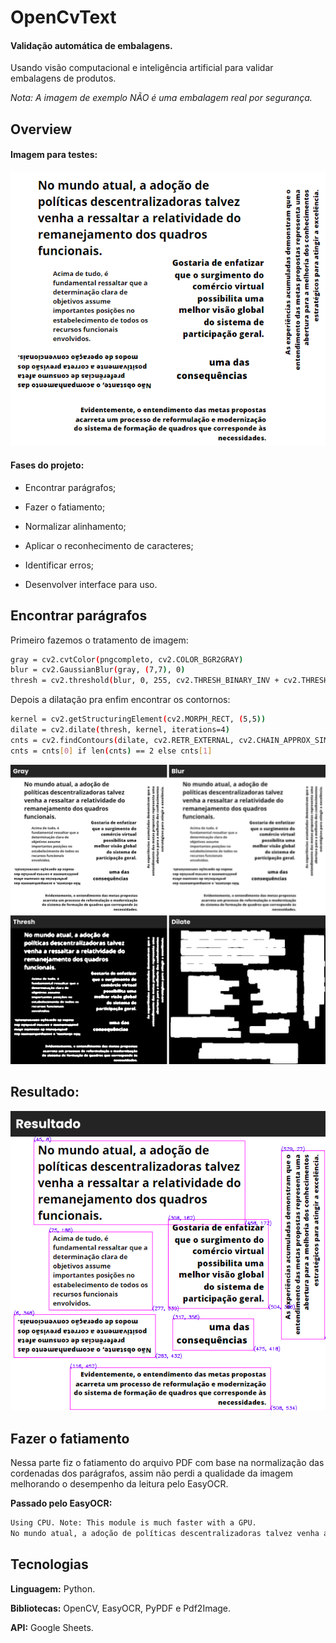 
# OpenCvText
#### **Validação automática de embalagens.**
Usando visão computacional e inteligência artificial para validar embalagens de produtos.

_Nota: A imagem de exemplo NÃO é uma embalagem real por segurança._



## **Overview**

#### Imagem para testes:
![](https://github.com/mxtqnt/OpenCvText/blob/main/testes.PNG?raw=true)

#### **Fases do projeto:**
* Encontrar parágrafos;
    
* Fazer o fatiamento;
* Normalizar alinhamento;
* Aplicar o reconhecimento de caracteres;
* Identificar erros;
* Desenvolver interface para uso.


## Encontrar parágrafos
Primeiro fazemos o tratamento de imagem:
```bash
gray = cv2.cvtColor(pngcompleto, cv2.COLOR_BGR2GRAY)
blur = cv2.GaussianBlur(gray, (7,7), 0)
thresh = cv2.threshold(blur, 0, 255, cv2.THRESH_BINARY_INV + cv2.THRESH_OTSU)[1]
```
Depois a dilatação pra enfim encontrar os contornos:
```bash
kernel = cv2.getStructuringElement(cv2.MORPH_RECT, (5,5))
dilate = cv2.dilate(thresh, kernel, iterations=4)
cnts = cv2.findContours(dilate, cv2.RETR_EXTERNAL, cv2.CHAIN_APPROX_SIMPLE)
cnts = cnts[0] if len(cnts) == 2 else cnts[1]
```
![](https://github.com/mxtqnt/OpenCvText/blob/main/imgreadme/tratamento.png?raw=true)

## Resultado:
![](https://github.com/mxtqnt/OpenCvText/blob/main/imgreadme/resultado.png?raw=true)

## Fazer o fatiamento
Nessa parte fiz o fatiamento do arquivo PDF com base na normalização das cordenadas dos parágrafos, assim não perdi a qualidade da imagem melhorando o desempenho da leitura pelo EasyOCR.

**Passado pelo EasyOCR:**

```bash
Using CPU. Note: This module is much faster with a GPU.
No mundo atual, a adoção de políticas descentralizadoras talvez venha a ressaltar a relatividade do remanejamento dos quadros funcionais. (08 182)
```
## Tecnologias
**Linguagem:** Python.

**Bibliotecas:** OpenCV, EasyOCR, PyPDF e Pdf2Image.

**API:** Google Sheets.

